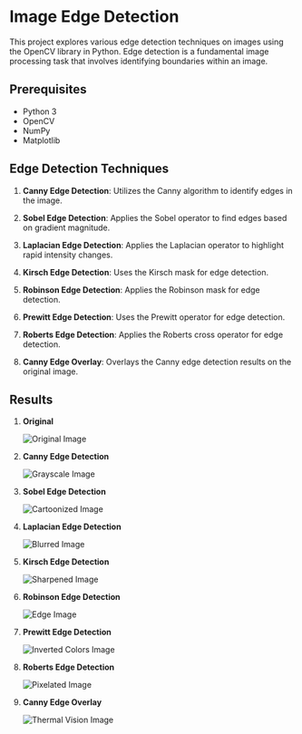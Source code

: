 # Image Edge Detection

This project explores various edge detection techniques on images using the OpenCV library in Python. Edge detection is a fundamental image processing task that involves identifying boundaries within an image.

## Prerequisites

- Python 3
- OpenCV
- NumPy
- Matplotlib

## Edge Detection Techniques
1. **Canny Edge Detection**:
  Utilizes the Canny algorithm to identify edges in the image.

3. **Sobel Edge Detection**:
  Applies the Sobel operator to find edges based on gradient magnitude.

3. **Laplacian Edge Detection**:
  Applies the Laplacian operator to highlight rapid intensity changes.

4. **Kirsch Edge Detection**:
  Uses the Kirsch mask for edge detection.

5. **Robinson Edge Detection**:
  Applies the Robinson mask for edge detection.

6. **Prewitt Edge Detection**:
  Uses the Prewitt operator for edge detection.

7. **Roberts Edge Detection**:
  Applies the Roberts cross operator for edge detection.

8. **Canny Edge Overlay**:
  Overlays the Canny edge detection results on the original image.


## Results


1. **Original**

   
   ![Original Image](results/original.png)


2. **Canny Edge Detection**

   
   ![Grayscale Image](results/canny.png)

3. **Sobel Edge Detection**

   
   ![Cartoonized Image](results/sobel.png)

4. **Laplacian Edge Detection**

   
   ![Blurred Image](results/lapcian.png)


5. **Kirsch Edge Detection**

   
   ![Sharpened Image](results/kirsch.png)

6. **Robinson Edge Detection**

    
   ![Edge Image](results/robinson.png)


7. **Prewitt Edge Detection**

    
   ![Inverted Colors Image](results/prewitt.png)


8. **Roberts Edge Detection**

    
   ![Pixelated Image](results/roberts.png)


9. **Canny Edge Overlay**

    
   ![Thermal Vision Image](results/overlay.png)
